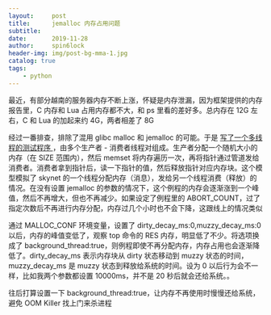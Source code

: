 ```yaml
---
layout:     post
title:      jemalloc 内存占用问题
subtitle:   
date:       2019-11-28
author:     spin6lock
header-img: img/post-bg-mma-1.jpg
catalog: true
tags:
    - python
---
```

最近，有部分越南的服务器内存不断上涨，怀疑是内存泄漏，因为框架提供的内存报告里，C 内存和 Lua 占用内存都不大，和 ps 里看的差好多。总内存在 12G 左右，C 和 Lua 的加起来约 4G，两者相差了 8G

经过一番排查，排除了混用 glibc malloc 和 jemalloc 的可能。于是 [ 写了一个多线程的测试程序 ](https://github.com/spin6lock/multithread_memory_alloc_example)，由多个生产者 - 消费者线程对组成。生产者分配一个随机大小的内存（在 SIZE 范围内），然后 memset 将内存遍历一次，再将指针通过管道发给消费者。消费者拿到指针后，读一下指针的值，然后释放指针对应内存块。这个模型模拟了 skynet 的一个线程分配内存（消息），发给另一个线程消费（释放）的情况。在没有设置 jemalloc 的参数的情况下，这个例程的内存会逐渐涨到一个峰值，然后不再增大，但也不再减少。如果设定了例程里的 ABORT_COUNT，过了指定次数后不再进行内存分配，内存过几个小时也不会下降，这跟线上的情况类似

通过 MALLOC_CONF 环境变量，设置了 dirty_decay_ms:0,muzzy_decay_ms:0 以后，内存的峰值变低了，观察 top 命令的 RES 内存，明显低了不少。将选项换成了 background_thread:true，则例程即使不再分配内存，内存占用也会逐渐降低了。dirty_decay_ms 表示内存块从 dirty 状态移动到 muzzy 状态的时间，muzzy_decay_ms 是 muzzy 状态到释放给系统的时间。设为 0 以后行为会不一样，比如我两个参数都设置 10000ms，并不是 20 秒后就会还给系统。。

往后打算设置一下 background_thread:true，让内存不再使用时慢慢还给系统，避免 OOM Killer 找上门来杀进程
